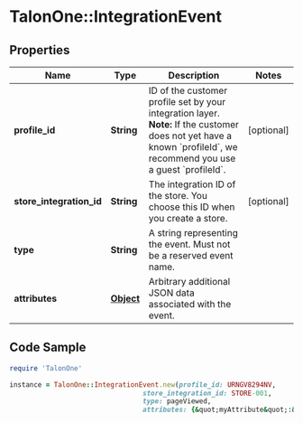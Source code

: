 # TalonOne::IntegrationEvent

## Properties

Name | Type | Description | Notes
------------ | ------------- | ------------- | -------------
**profile_id** | **String** | ID of the customer profile set by your integration layer.  **Note:** If the customer does not yet have a known &#x60;profileId&#x60;, we recommend you use a guest &#x60;profileId&#x60;.  | [optional] 
**store_integration_id** | **String** | The integration ID of the store. You choose this ID when you create a store. | [optional] 
**type** | **String** | A string representing the event. Must not be a reserved event name. | 
**attributes** | [**Object**](.md) | Arbitrary additional JSON data associated with the event. | 

## Code Sample

```ruby
require 'TalonOne'

instance = TalonOne::IntegrationEvent.new(profile_id: URNGV8294NV,
                                 store_integration_id: STORE-001,
                                 type: pageViewed,
                                 attributes: {&quot;myAttribute&quot;:&quot;myValue&quot;})
```


